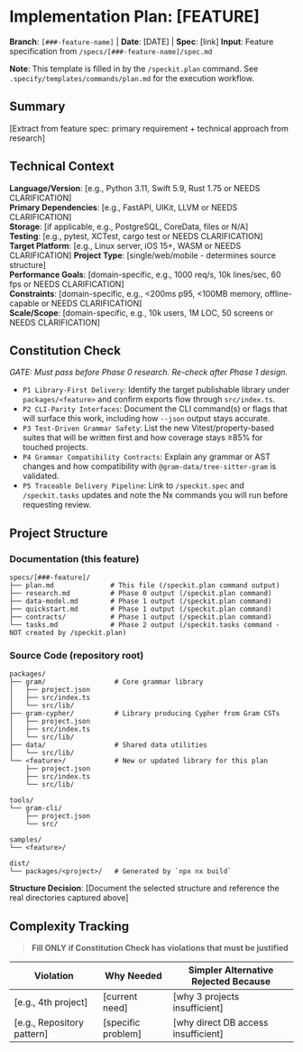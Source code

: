 # Implementation Plan: [FEATURE]

**Branch**: `[###-feature-name]` | **Date**: [DATE] | **Spec**: [link]
**Input**: Feature specification from `/specs/[###-feature-name]/spec.md`

**Note**: This template is filled in by the `/speckit.plan` command. See `.specify/templates/commands/plan.md` for the execution workflow.

## Summary

[Extract from feature spec: primary requirement + technical approach from research]

## Technical Context

<!--
  ACTION REQUIRED: Replace the content in this section with the technical details
  for the project. The structure here is presented in advisory capacity to guide
  the iteration process.
-->

**Language/Version**: [e.g., Python 3.11, Swift 5.9, Rust 1.75 or NEEDS CLARIFICATION]  
**Primary Dependencies**: [e.g., FastAPI, UIKit, LLVM or NEEDS CLARIFICATION]  
**Storage**: [if applicable, e.g., PostgreSQL, CoreData, files or N/A]  
**Testing**: [e.g., pytest, XCTest, cargo test or NEEDS CLARIFICATION]  
**Target Platform**: [e.g., Linux server, iOS 15+, WASM or NEEDS CLARIFICATION]
**Project Type**: [single/web/mobile - determines source structure]  
**Performance Goals**: [domain-specific, e.g., 1000 req/s, 10k lines/sec, 60 fps or NEEDS CLARIFICATION]  
**Constraints**: [domain-specific, e.g., <200ms p95, <100MB memory, offline-capable or NEEDS CLARIFICATION]  
**Scale/Scope**: [domain-specific, e.g., 10k users, 1M LOC, 50 screens or NEEDS CLARIFICATION]

## Constitution Check

*GATE: Must pass before Phase 0 research. Re-check after Phase 1 design.*

- `P1 Library-First Delivery`: Identify the target publishable library under `packages/<feature>` and confirm exports flow through `src/index.ts`.
- `P2 CLI-Parity Interfaces`: Document the CLI command(s) or flags that will surface this work, including how `--json` output stays accurate.
- `P3 Test-Driven Grammar Safety`: List the new Vitest/property-based suites that will be written first and how coverage stays ≥85% for touched projects.
- `P4 Grammar Compatibility Contracts`: Explain any grammar or AST changes and how compatibility with `@gram-data/tree-sitter-gram` is validated.
- `P5 Traceable Delivery Pipeline`: Link to `/speckit.spec` and `/speckit.tasks` updates and note the Nx commands you will run before requesting review.

## Project Structure

### Documentation (this feature)

```text
specs/[###-feature]/
├── plan.md              # This file (/speckit.plan command output)
├── research.md          # Phase 0 output (/speckit.plan command)
├── data-model.md        # Phase 1 output (/speckit.plan command)
├── quickstart.md        # Phase 1 output (/speckit.plan command)
├── contracts/           # Phase 1 output (/speckit.plan command)
└── tasks.md             # Phase 2 output (/speckit.tasks command - NOT created by /speckit.plan)
```

### Source Code (repository root)
<!--
  ACTION REQUIRED: Replace the placeholder tree below with the concrete layout
  for this feature. Delete unused options and expand the chosen structure with
  real paths (e.g., apps/admin, packages/something). The delivered plan must
  not include Option labels.
-->

```text
packages/
├── gram/                 # Core grammar library
│   ├── project.json
│   ├── src/index.ts
│   └── src/lib/
├── gram-cypher/          # Library producing Cypher from Gram CSTs
│   ├── project.json
│   ├── src/index.ts
│   └── src/lib/
├── data/                 # Shared data utilities
│   └── src/lib/
└── <feature>/            # New or updated library for this plan
    ├── project.json
    ├── src/index.ts
    └── src/lib/

tools/
└── gram-cli/
    ├── project.json
    └── src/

samples/
└── <feature>/

dist/
└── packages/<project>/   # Generated by `npx nx build`
```

**Structure Decision**: [Document the selected structure and reference the real
directories captured above]

## Complexity Tracking

> **Fill ONLY if Constitution Check has violations that must be justified**

| Violation | Why Needed | Simpler Alternative Rejected Because |
|-----------|------------|-------------------------------------|
| [e.g., 4th project] | [current need] | [why 3 projects insufficient] |
| [e.g., Repository pattern] | [specific problem] | [why direct DB access insufficient] |
